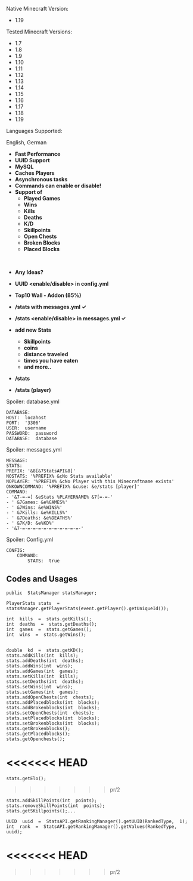 Native Minecraft Version:

-   1.19

Tested Minecraft Versions:

-   1.7
-   1.8
-   1.9
-   1.10
-   1.11
-   1.12
-   1.13
-   1.14
-   1.15
-   1.16
-   1.17
-   1.18
-   1.19

Languages Supported:

English, German

-   **Fast Performance**
-   **UUID Support**
-   **MySQL**
-   **Caches Players**
-   **Asynchronous tasks**
-   **Commands can enable or disable!**
-   **Support of**
    -   **Played Games**
    -   **Wins**
    -   **Kills**
    -   **Deaths**
    -   **K/D**
    -   **Skillpoints**
    -   **Open Chests**
    -   **Broken Blocks**
    -   **Placed Blocks**

​

-   **Any Ideas?**
-   **UUID <enable/disable> in config.yml**
-   **Top10 Wall - Addon (85%)**
-   **/stats with messages.yml  ✓**
-   **/stats <enable/disable> in messages.yml  **✓****
-   **add new Stats**
    -   **Skillpoints**
    -   **coins**
    -   ****distance traveled****
    -   ******times you have eaten******
    -   ********and more..********

-   **/stats**
-   **/stats (player)**
  

Spoiler:  database.yml


    DATABASE:  
	HOST:  locahost  
	PORT:  '3306'  
	USER:  username  
	PASSWORD:  password  
	DATABASE:  database  

  

Spoiler:  messages.yml


	MESSAGE:  
	STATS:  
	PREFIX: '&8[&7StatsAPI&8]'  
	NOSTATS: '%PREFIX% &cNo Stats available'  
	NOPLAYER: '%PREFIX% &cNo Player with this Minecraftname exists'  
	ONKOWNCOMMAND: '%PREFIX% &cuse: &e/stats [player]'  
	COMMAND:  
	- '&7-=-=] &eStats %PLAYERNAME% &7[=-=-'  
	- ' &7Games: &e%GAMES%'  
	- ' &7Wins: &e%WINS%'  
	- ' &7Kills: &e%KILLS%'  
	- ' &7Deaths: &e%DEATHS%'  
	- ' &7K/D: &e%KD%'  
	- '&7-=-=-=-=-=-=-=-=-=-=-=-'  

  

Spoiler:  Config.yml

	CONFIG:  
		COMMAND:  
			STATS:  true

  ## Codes and Usages
	
	public  StatsManager statsManager;  
	
	PlayerStats stats  =  statsManager.getPlayerStats(event.getPlayer().getUniqueId());  
  
	int  kills  =  stats.getKills();  
	int  deaths  =  stats.getDeaths();  
	int  games  =  stats.getGames();  
	int  wins  =  stats.getWins();  
  

	double  kd  =  stats.getKD();  
	stats.addKills(int  kills);  
	stats.addDeaths(int  deaths);  
	stats.addWins(int  wins);  
	stats.addGames(int  games);  
	stats.setKills(int  kills);  
	stats.setDeaths(int  deaths);  
	stats.setWins(int  wins);  
	stats.setGames(int  games);  
	stats.addOpenChests(int  chests);  
	stats.addPlacedblocks(int  blocks);  
	stats.addBrokenblocks(int  blocks);  
	stats.setOpenChests(int  chests);  
	stats.setPlacedblocks(int  blocks);  
	stats.setBrokenblocks(int  blocks);  
	stats.getBrokenblocks();  
	stats.getPlacedblocks();  
	stats.getOpenchests();  
<<<<<<< HEAD
=======
	stats.getElo();	
>>>>>>> pr/2
  
	stats.addSkillPoints(int  points);  
	stats.removeSkillPoints(int  points);  
	stats.getSKillpoints();...  
  
	UUID  uuid  =  StatsAPI.getRankingManager().getUUID(RankedType,  1);  
	int  rank  =  StatsAPI.getRankingManager().getValues(RankedType, uuid);  
<<<<<<< HEAD
=======

>>>>>>> pr/2
